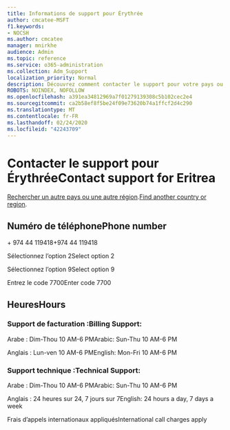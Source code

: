 ```yaml
---
title: Informations de support pour Érythrée
author: cmcatee-MSFT
f1.keywords:
- NOCSH
ms.author: cmcatee
manager: mnirkhe
audience: Admin
ms.topic: reference
ms.service: o365-administration
ms.collection: Adm_Support
localization_priority: Normal
description: Découvrez comment contacter le support pour votre pays ou région.
ROBOTS: NOINDEX, NOFOLLOW
ms.openlocfilehash: a391ea34812969a7f01279139308c5b102cec2e4
ms.sourcegitcommit: ca2b58ef8f5be24f09e73620b74a1ffcf2d4c290
ms.translationtype: MT
ms.contentlocale: fr-FR
ms.lasthandoff: 02/24/2020
ms.locfileid: "42243709"
---
```

# <a name="contact-support-for-eritrea"></a><span data-ttu-id="2e5b9-103">Contacter le support pour Érythrée</span><span class="sxs-lookup"><span data-stu-id="2e5b9-103">Contact support for Eritrea</span></span>

<span data-ttu-id="2e5b9-104">[Rechercher un autre pays ou une autre région](../contact-support-for-business-products.md).</span><span class="sxs-lookup"><span data-stu-id="2e5b9-104">[Find another country or region](../contact-support-for-business-products.md).</span></span>

## <a name="phone-number"></a><span data-ttu-id="2e5b9-105">Numéro de téléphone</span><span class="sxs-lookup"><span data-stu-id="2e5b9-105">Phone number</span></span>
<span data-ttu-id="2e5b9-106">+ 974 44 119418</span><span class="sxs-lookup"><span data-stu-id="2e5b9-106">+974 44 119418</span></span>

<span data-ttu-id="2e5b9-107">Sélectionnez l’option 2</span><span class="sxs-lookup"><span data-stu-id="2e5b9-107">Select option 2</span></span>

<span data-ttu-id="2e5b9-108">Sélectionnez l’option 9</span><span class="sxs-lookup"><span data-stu-id="2e5b9-108">Select option 9</span></span>

<span data-ttu-id="2e5b9-109">Entrez le code 7700</span><span class="sxs-lookup"><span data-stu-id="2e5b9-109">Enter code 7700</span></span>

## <a name="hours"></a><span data-ttu-id="2e5b9-110">Heures</span><span class="sxs-lookup"><span data-stu-id="2e5b9-110">Hours</span></span>
### <a name="billing-support"></a><span data-ttu-id="2e5b9-111">Support de facturation :</span><span class="sxs-lookup"><span data-stu-id="2e5b9-111">Billing Support:</span></span>

<span data-ttu-id="2e5b9-112">Arabe : Dim-Thou 10 AM-6 PM</span><span class="sxs-lookup"><span data-stu-id="2e5b9-112">Arabic: Sun-Thu 10 AM-6 PM</span></span>

<span data-ttu-id="2e5b9-113">Anglais : Lun-ven 10 AM-6 PM</span><span class="sxs-lookup"><span data-stu-id="2e5b9-113">English: Mon-Fri 10 AM-6 PM</span></span>

### <a name="technical-support"></a><span data-ttu-id="2e5b9-114">Support technique :</span><span class="sxs-lookup"><span data-stu-id="2e5b9-114">Technical Support:</span></span>

<span data-ttu-id="2e5b9-115">Arabe : Dim-Thou 10 AM-6 PM</span><span class="sxs-lookup"><span data-stu-id="2e5b9-115">Arabic: Sun-Thu 10 AM-6 PM</span></span>

<span data-ttu-id="2e5b9-116">Anglais : 24 heures sur 24, 7 jours sur 7</span><span class="sxs-lookup"><span data-stu-id="2e5b9-116">English: 24 hours a day, 7 days a week</span></span>

<span data-ttu-id="2e5b9-117">Frais d’appels internationaux appliqués</span><span class="sxs-lookup"><span data-stu-id="2e5b9-117">International call charges apply</span></span>